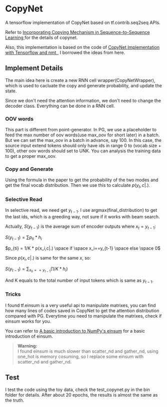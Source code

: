# CopyNet

A tensorflow implementation of CopyNet based on tf.contrib.seq2seq APIs.

Refer to [Incorporating Copying Mechanism in Sequence-to-Sequence Learning
](https://arxiv.org/abs/1603.06393) for the details of copynet.

Also, this implementation is based on the code of [CopyNet Implementation with Tensorflow and nmt
](https://github.com/lspvic/CopyNet), I borrowed the ideas from here.

## Implement Details

The main idea here is create a new RNN cell wrapper(CopyNetWrapper), which is used to cacluate the copy and generate probability, and update the state.

Since we don't need the attention information, we don't need to change the decoder class. Everything can be done in a RNN cell.

### OOV words

This part is different from point-generator. In PG, we use a placeholder to feed the max number of oov words(use max\_oov for short later) in a batch. But we can set the max\_oov in a batch in advance, say 100. In this case, the source input extend tokens should only have ids in range 0 to (vocab size + 100), other oov words should set to UNK. You can analysis the training data to get a proper max\_oov.

### Copy and Generate

Using the formula in the paper to get the probability of the two modes and get the final vocab distribution. Then we use this to calculate $p(y_t,c|.)$.

### Selective Read

In selective read, we need get $y_{t-1}$. I use argmax(final_distribution) to get the last ids, which is a greeding way, not sure if it works with beam search.

Actually,  $S(y_{t-1})$ is the average sum of encoder outputs where $x_t = y_{t-1}$:

$S(y_{t-1}) = \sum{p_{ti}*h_i}$

$p_{ti} = 1/K * p(x_i,c|.) \space if \space x_i==y_{t-1}  \space else \space 0$

Since $p(x_i,c|.)$ is same for the same $x$, so:

$S(y_{t-1}) = \sum_{x_{ti} == y_{t-1}} (1/ K * h_i)$

And K equals to the total number of input tokens which is same as $y_{t-1}$.

### Tricks

I found tf.einsum is a very useful api to manipulate matrixes, you can find how many lines of codes saved in CopyNet to get the attention distribution compared with PG. Everytime you need to manipulate the matrixes, check if einsum works for you.

You can refer to [A basic introduction to NumPy's einsum](http://ajcr.net/Basic-guide-to-einsum/) for a basic introduction of einsum.

> **Warning:** \
> I found einsum is much slower than scatter\_nd and gather\_nd, using one_hot is memory cosuming, so I replace some einsum with scatter\_nd and gather\_nd. 

## Test

I test the code using the toy data, check the test_copynet.py in the bin folder for details. After about 20 epochs, the results  is almost the same as the truth.


